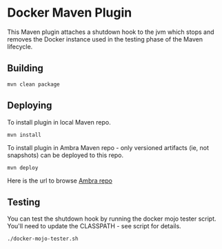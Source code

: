 Docker Maven Plugin
===================

This Maven plugin attaches a shutdown hook to the jvm which stops and removes
the Docker instance used in the testing phase of the Maven lifecycle.

Building
--------

    mvn clean package

Deploying
---------

To install plugin in local Maven repo.

    mvn install

To install plugin in Ambra Maven repo - only versioned artifacts (ie, not snapshots)
can be deployed to this repo.

    mvn deploy

Here is the url to browse [Ambra repo](http://maven.ambraproject.org/maven2/release/)

Testing
-------

You can test the shutdown hook by running the docker mojo tester script. You'll
need to update the CLASSPATH - see script for details.

    ./docker-mojo-tester.sh
